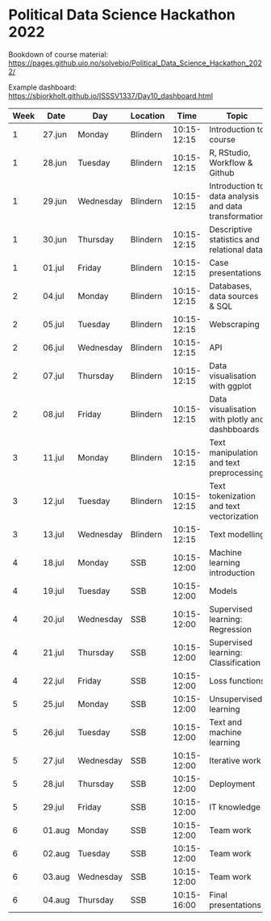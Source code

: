 # Political Data Science Hackathon 2022

Bookdown of course material: https://pages.github.uio.no/solvebjo/Political_Data_Science_Hackathon_2022/ 

Example dashboard: https://sbjorkholt.github.io/ISSSV1337/Day10_dashboard.html


| Week | Date   | Day       | Location | Time        | Topic                                                   |
|------|--------|-----------|----------|-------------|---------------------------------------------------------|
| 1    | 27.jun | Monday    | Blindern | 10:15-12:15 | Introduction to course                                  |
| 1    | 28.jun | Tuesday   | Blindern | 10:15-12:15 | R, RStudio, Workflow & Github                           |
| 1    | 29.jun | Wednesday | Blindern | 10:15-12:15 | Introduction to data analysis and   data transformation |
| 1    | 30.jun | Thursday  | Blindern | 10:15-12:15 | Descriptive statistics and relational data              |
| 1    | 01.jul | Friday    | Blindern | 10:15-12:15 | Case presentations                                      |
| 2    | 04.jul | Monday    | Blindern | 10:15-12:15 | Databases, data sources & SQL                           |
| 2    | 05.jul | Tuesday   | Blindern | 10:15-12:15 | Webscraping                                             |
| 2    | 06.jul | Wednesday | Blindern | 10:15-12:15 | API                                                     |
| 2    | 07.jul | Thursday  | Blindern | 10:15-12:15 | Data visualisation with ggplot                          |
| 2    | 08.jul | Friday    | Blindern | 10:15-12:15 | Data visualisation with plotly and dashbboards          |
| 3    | 11.jul | Monday    | Blindern | 10:15-12:15 | Text manipulation and text preprocessing                |
| 3    | 12.jul | Tuesday   | Blindern | 10:15-12:15 | Text tokenization and text vectorization                |
| 3    | 13.jul | Wednesday | Blindern | 10:15-12:15 | Text modelling                                          |
| 4    | 18.jul | Monday    | SSB      | 10:15-12:00 | Machine learning introduction                           |
| 4    | 19.jul | Tuesday   | SSB      | 10:15-12:00 | Models                                                  |
| 4    | 20.jul | Wednesday | SSB      | 10:15-12:00 | Supervised learning: Regression                         |
| 4    | 21.jul | Thursday  | SSB      | 10:15-12:00 | Supervised learning:   Classification                   |
| 4    | 22.jul | Friday    | SSB      | 10:15-12:00 | Loss functions                                          |
| 5    | 25.jul | Monday    | SSB      | 10:15-12:00 | Unsupervised learning                                   |
| 5    | 26.jul | Tuesday   | SSB      | 10:15-12:00 | Text and machine learning                               |
| 5    | 27.jul | Wednesday | SSB      | 10:15-12:00 | Iterative work                                          |
| 5    | 28.jul | Thursday  | SSB      | 10:15-12:00 | Deployment                                              |
| 5    | 29.jul | Friday    | SSB      | 10:15-12:00 | IT knowledge                                            |
| 6    | 01.aug | Monday    | SSB      | 10:15-12:00 | Team work                                               |
| 6    | 02.aug | Tuesday   | SSB      | 10:15-12:00 | Team work                                               |
| 6    | 03.aug | Wednesday | SSB      | 10:15-12:00 | Team work                                               |
| 6    | 04.aug | Thursday  | SSB      | 10:15-16:00 | Final presentations                                     |

